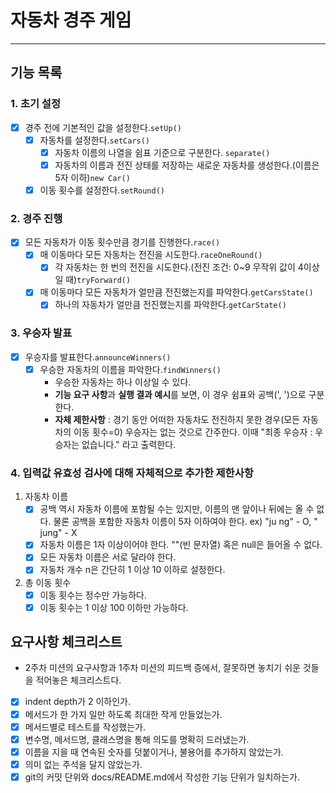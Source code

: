 # 자동차 경주 게임

---
## 기능 목록
### 1. 초기 설정
- [x] 경주 전에 기본적인 값을 설정한다.```setUp()```
  - [x] 자동차를 설정한다.```setCars()```
    - [x] 자동차 이름의 나열을 쉼표 기준으로 구분한다. ```separate()```
    - [x] 자동차의 이름과 전진 상태를 저장하는 새로운 자동차를 생성한다.(이름은 5자 이하)```new Car()```
  - [x] 이동 횟수를 설정한다.```setRound()```

### 2. 경주 진행
- [x] 모든 자동차가 이동 횟수만큼 경기를 진행한다.```race()```
  - [x] 매 이동마다 모든 자동차는 전진을 시도한다.```raceOneRound()```
    - [x] 각 자동차는 한 번의 전진을 시도한다.(전진 조건: 0~9 무작위 값이 4이상일 때)```tryForward()```
  - [x] 매 이동마다 모든 자동차가 얼만큼 전진했는지를 파악한다.```getCarsState()```
    - [x] 하나의 자동차가 얼만큼 전진했는지를 파악한다.```getCarState()```

### 3. 우승자 발표
- [x] 우승자를 발표한다.```announceWinners()```
  - [x] 우승한 자동차의 이름을 파악한다.```findWinners()```
    - 우승한 자동차는 하나 이상일 수 있다.
    - **기능 요구 사항**과 **실행 결과 예시**를 보면, 이 경우 쉼표와 공백(', ')으로 구분한다.
    - **자체 제한사항** : 경기 동안 어떠한 자동차도 전진하지 못한 경우(모든 자동차의 이동 횟수=0) 우승자는 없는 것으로 간주한다.
      이때 "최종 우승자 : 우승자는 없습니다." 라고 출력한다.

### 4. 입력값 유효성 검사에 대해 자체적으로 추가한 제한사항
1. 자동차 이름
   - [x] 공백 역시 자동차 이름에 포함될 수는 있지만, 이름의 맨 앞이나 뒤에는 올 수 없다. 
         물론 공백을 포함한 자동차 이름이 5자 이하여야 한다.
         ex) "ju ng" - O, " jung" - X
   - [x] 자동차 이름은 1자 이상이어야 한다. ""(빈 문자열) 혹은 null은 들어올 수 없다.
   - [x] 모든 자동차 이름은 서로 달라야 한다.
   - [x] 자동차 개수 n은 간단히 1 이상 10 이하로 설정한다.

2. 총 이동 횟수
   - [x] 이동 횟수는 정수만 가능하다.
   - [x] 이동 횟수는 1 이상 100 이하만 가능하다.

## 요구사항 체크리스트
- 2주차 미션의 요구사항과 1주차 미션의 피드백 증에서, 잘못하면 놓치기 쉬운 것들을 적어놓은 체크리스트다.
- [x] indent depth가 2 이하인가.
- [x] 메서드가 한 가지 일만 하도록 최대한 작게 만들었는가.
- [x] 메서드별로 테스트를 작성했는가.
- [x] 변수명, 메서드명, 클래스명을 통해 의도를 명확히 드러냈는가.
- [x] 이름을 지을 때 연속된 숫자를 덧붙이거나, 불용어를 추가하지 않았는가.
- [x] 의미 없는 주석을 달지 않았는가.
- [x] git의 커밋 단위와 docs/README.md에서 작성한 기능 단위가 일치하는가.